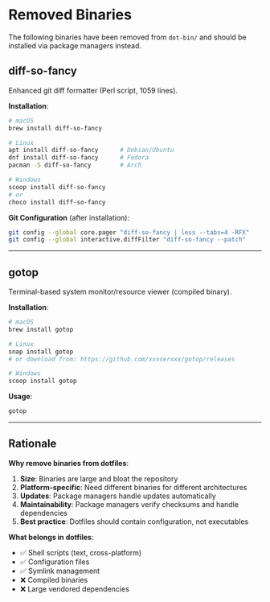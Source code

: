 # Removed Binaries

The following binaries have been removed from `dot-bin/` and should be installed via package managers instead.

## diff-so-fancy

Enhanced git diff formatter (Perl script, 1059 lines).

**Installation**:
```bash
# macOS
brew install diff-so-fancy

# Linux
apt install diff-so-fancy      # Debian/Ubuntu
dnf install diff-so-fancy      # Fedora
pacman -S diff-so-fancy        # Arch

# Windows
scoop install diff-so-fancy
# or
choco install diff-so-fancy
```

**Git Configuration** (after installation):
```bash
git config --global core.pager "diff-so-fancy | less --tabs=4 -RFX"
git config --global interactive.diffFilter "diff-so-fancy --patch"
```

---

## gotop

Terminal-based system monitor/resource viewer (compiled binary).

**Installation**:
```bash
# macOS
brew install gotop

# Linux
snap install gotop
# or download from: https://github.com/xxxserxxx/gotop/releases

# Windows
scoop install gotop
```

**Usage**:
```bash
gotop
```

---

## Rationale

**Why remove binaries from dotfiles**:
1. **Size**: Binaries are large and bloat the repository
2. **Platform-specific**: Need different binaries for different architectures
3. **Updates**: Package managers handle updates automatically
4. **Maintainability**: Package managers verify checksums and handle dependencies
5. **Best practice**: Dotfiles should contain configuration, not executables

**What belongs in dotfiles**:
- ✅ Shell scripts (text, cross-platform)
- ✅ Configuration files
- ✅ Symlink management
- ❌ Compiled binaries
- ❌ Large vendored dependencies
